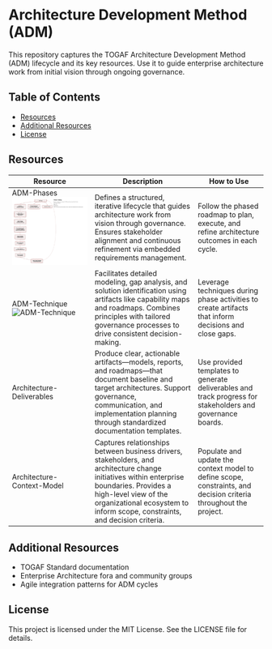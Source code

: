 # Architecture Development Method (ADM)

This repository captures the TOGAF Architecture Development Method (ADM) lifecycle and its key resources. Use it to guide enterprise architecture work from initial vision through ongoing governance.

## Table of Contents

- [Resources](#resources)  
- [Additional Resources](#additional-resources)  
- [License](#license)  

## Resources

| Resource                   | Description                                                                                                                                                                                                                         | How to Use                                                                                                         |
|----------------------------|-------------------------------------------------------------------------------------------------------------------------------------------------------------------------------------------------------------------------------------|--------------------------------------------------------------------------------------------------------------------|
| ADM-Phases ![ADM-Phases](https://github.com/vksmallcase/AI-WAVE/blob/main/Systems-Design/Architect-Practices/Architecture-Frameworks-ADM-Phases.png?raw=true)                | Defines a structured, iterative lifecycle that guides architecture work from vision through governance. Ensures stakeholder alignment and continuous refinement via embedded requirements management.                                | Follow the phased roadmap to plan, execute, and refine architecture outcomes in each cycle.                       |
| ADM-Technique ![ADM-Technique](https://github.com/vksmallcase/AI-WAVE/blob/main/Systems-Design/Architect-Practices/Architecture-Frameworks-ADM-Technique.png?raw=true)           | Facilitates detailed modeling, gap analysis, and solution identification using artifacts like capability maps and roadmaps. Combines principles with tailored governance processes to drive consistent decision-making.               | Leverage techniques during phase activities to create artifacts that inform decisions and close gaps.               |
| Architecture-Deliverables  | Produce clear, actionable artifacts—models, reports, and roadmaps—that document baseline and target architectures. Support governance, communication, and implementation planning through standardized documentation templates.      | Use provided templates to generate deliverables and track progress for stakeholders and governance boards.          |
| Architecture-Context-Model | Captures relationships between business drivers, stakeholders, and architecture change initiatives within enterprise boundaries. Provides a high-level view of the organizational ecosystem to inform scope, constraints, and decision criteria. | Populate and update the context model to define scope, constraints, and decision criteria throughout the project. |

## Additional Resources

- TOGAF Standard documentation  
- Enterprise Architecture fora and community groups  
- Agile integration patterns for ADM cycles  

## License

This project is licensed under the MIT License. See the LICENSE file for details.
